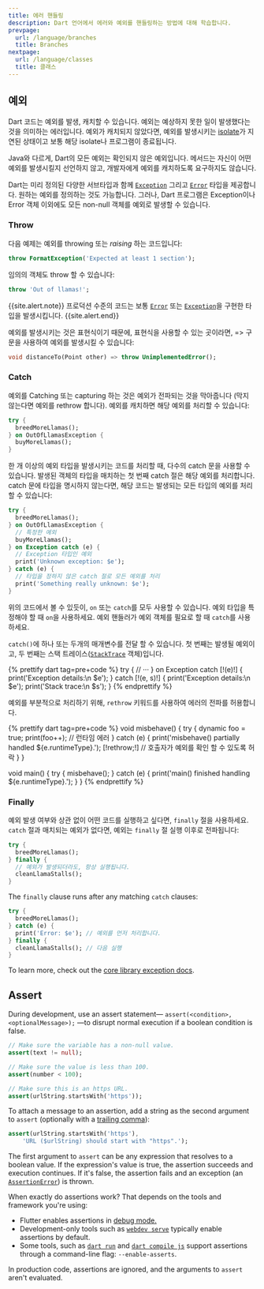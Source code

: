 ```yaml
---
title: 에러 핸들링
description: Dart 언어에서 에러와 예외를 핸들링하는 방법에 대해 학습합니다.
prevpage:
  url: /language/branches
  title: Branches
nextpage:
  url: /language/classes
  title: 클래스
---
```


## 예외

Dart 코드는 예외를 발생, 캐치할 수 있습니다. 
예외는 예상하지 못한 일이 발생했다는 것을 의미하는 에러입니다.
예외가 캐치되지 않았다면, 예외를 발생시키는 [isolate][]가
지연된 상태이고 보통 해당 isolate나 프로그램이 종료됩니다.

Java와 다르게, Dart의 모든 예외는 확인되지 않은 예외입니다.
메서드는 자신이 어떤 예외를 발생시킬지 선언하지 않고,
개발자에게 예외를 캐치하도록 요구하지도 않습니다.

Dart는 미리 정의된 다양한 서브타입과 함께 [`Exception`][] 그리고 [`Error`][]
타입을 제공합니다. 원하는 예외를 정의하는 것도 가능합니다. 그러나,
Dart 프로그램은 Exception이나 Error 객체 이외에도 모든 non-null 객체를
예외로 발생할 수 있습니다.

### Throw

다음 예제는 예외를 throwing 또는 *raising* 하는 코드입니다:

<?code-excerpt "misc/lib/language_tour/exceptions.dart (throw-FormatException)"?>
```dart
throw FormatException('Expected at least 1 section');
```

임의의 객체도 throw 할 수 있습니다:

<?code-excerpt "misc/lib/language_tour/exceptions.dart (out-of-llamas)"?>
```dart
throw 'Out of llamas!';
```

{{site.alert.note}}
  프로덕션 수준의 코드는 보통 [`Error`][] 또는 [`Exception`][]을 구현한 타입을 발생시킵니다.
{{site.alert.end}}

예외를 발생시키는 것은 표현식이기 때문에, 표현식을 사용할 수 있는 곳이라면, =\> 구문을
사용하여 예외를 발생시킬 수 있습니다:

<?code-excerpt "misc/lib/language_tour/exceptions.dart (throw-is-an-expression)"?>
```dart
void distanceTo(Point other) => throw UnimplementedError();
```


### Catch

예외를 Catching 또는 capturing 하는 것은 예외가 전파되는 것을 막아줍니다
(막지 않는다면 예외를 rethrow 합니다).
예외를 캐치하면 해당 예외를 처리할 수 있습니다:

<?code-excerpt "misc/lib/language_tour/exceptions.dart (try)"?>
```dart
try {
  breedMoreLlamas();
} on OutOfLlamasException {
  buyMoreLlamas();
}
```

한 개 이상의 예외 타입을 발생시키는 코드를 처리할 때,
다수의 catch 문을 사용할 수 있습니다. 발생된 객체의 타입을 매치하는 첫 번째 catch 절은
해당 예외를 처리합니다. catch 문에 타입을 명시하지 않는다면, 해당 코드는 발생되는 모든
타입의 예외를 처리할 수 있습니다:

<?code-excerpt "misc/lib/language_tour/exceptions.dart (try-catch)"?>
```dart
try {
  breedMoreLlamas();
} on OutOfLlamasException {
  // 특정한 예외
  buyMoreLlamas();
} on Exception catch (e) {
  // Exception 타입인 예외
  print('Unknown exception: $e');
} catch (e) {
  // 타입을 정하지 않은 catch 절로 모든 예외를 처리
  print('Something really unknown: $e');
}
```

위의 코드에서 볼 수 있듯이, `on` 또는 `catch`를 모두 사용할 수 있습니다.
예외 타입을 특정해야 할 때 `on`을 사용하세요. 예외 핸들러가 예외 객체를 필요로 할 때
`catch`를 사용하세요.

`catch()`에 하나 또는 두개의 매개변수를 전달 할 수 있습니다.
첫 번째는 발생될 예외이고,
두 번째는 스택 트레이스([`StackTrace`][] 객체)입니다.

<?code-excerpt "misc/lib/language_tour/exceptions.dart (try-catch-2)" replace="/\(e.*?\)/[!$&!]/g"?>
{% prettify dart tag=pre+code %}
try {
  // ···
} on Exception catch [!(e)!] {
  print('Exception details:\n $e');
} catch [!(e, s)!] {
  print('Exception details:\n $e');
  print('Stack trace:\n $s');
}
{% endprettify %}

예외를 부분적으로 처리하기 위해,
`rethrow` 키워드를 사용하여 에러의 전파를 허용합니다.

<?code-excerpt "misc/test/language_tour/exceptions_test.dart (rethrow)" replace="/rethrow;/[!$&!]/g"?>
{% prettify dart tag=pre+code %}
void misbehave() {
  try {
    dynamic foo = true;
    print(foo++); // 런타임 에러
  } catch (e) {
    print('misbehave() partially handled ${e.runtimeType}.');
    [!rethrow;!] // 호출자가 예외를 확인 할 수 있도록 허락
  }
}

void main() {
  try {
    misbehave();
  } catch (e) {
    print('main() finished handling ${e.runtimeType}.');
  }
}
{% endprettify %}


### Finally

예외 발생 여부와 상관 없이 어떤 코드를 실행하고 싶다면,
`finally` 절을 사용하세요. `catch` 절과 매치되는 예외가 없다면,
예외는 `finally` 절 실행 이후로 전파됩니다:

<?code-excerpt "misc/lib/language_tour/exceptions.dart (finally)"?>
```dart
try {
  breedMoreLlamas();
} finally {
  // 예외가 발생되더라도, 항상 실행됩니다.
  cleanLlamaStalls();
}
```

The `finally` clause runs after any matching `catch` clauses:

<?code-excerpt "misc/lib/language_tour/exceptions.dart (try-catch-finally)"?>
```dart
try {
  breedMoreLlamas();
} catch (e) {
  print('Error: $e'); // 예외를 먼저 처리합니다.
} finally {
  cleanLlamaStalls(); // 다음 실행
}
```

To learn more, check out the
[core library exception docs](/libraries/dart-core#exceptions).

## Assert

During development, use an assert 
statement— `assert(<condition>, <optionalMessage>);` —to
disrupt normal execution if a boolean condition is false. 

<?code-excerpt "misc/test/language_tour/control_flow_test.dart (assert)"?>
```dart
// Make sure the variable has a non-null value.
assert(text != null);

// Make sure the value is less than 100.
assert(number < 100);

// Make sure this is an https URL.
assert(urlString.startsWith('https'));
```

To attach a message to an assertion,
add a string as the second argument to `assert`
(optionally with a [trailing comma][]):

<?code-excerpt "misc/test/language_tour/control_flow_test.dart (assert-with-message)"?>
```dart
assert(urlString.startsWith('https'),
    'URL ($urlString) should start with "https".');
```

The first argument to `assert` can be any expression that
resolves to a boolean value. If the expression's value
is true, the assertion succeeds and execution
continues. If it's false, the assertion fails and an exception (an
[`AssertionError`][]) is thrown.

When exactly do assertions work?
That depends on the tools and framework you're using:

* Flutter enables assertions in [debug mode.][Flutter debug mode]
* Development-only tools such as [`webdev serve`][]
  typically enable assertions by default.
* Some tools, such as [`dart run`][] and [`dart compile js`][]
  support assertions through a command-line flag: `--enable-asserts`.

In production code, assertions are ignored, and
the arguments to `assert` aren't evaluated.

[trailing comma]: /language/collections#trailing-comma
[`AssertionError`]: {{site.dart-api}}/{{site.data.pkg-vers.SDK.channel}}/dart-core/AssertionError-class.html
[Flutter debug mode]: {{site.flutter-docs}}/testing/debugging#debug-mode-assertions
[`webdev serve`]: /tools/webdev#serve
[`dart run`]: /tools/dart-run
[`dart compile js`]: /tools/dart-compile#js

[isolate]: /language/concurrency
[`Error`]: {{site.dart-api}}/{{site.data.pkg-vers.SDK.channel}}/dart-core/Error-class.html
[`Exception`]: {{site.dart-api}}/{{site.data.pkg-vers.SDK.channel}}/dart-core/Exception-class.html
[`StackTrace`]: {{site.dart-api}}/{{site.data.pkg-vers.SDK.channel}}/dart-core/StackTrace-class.html
